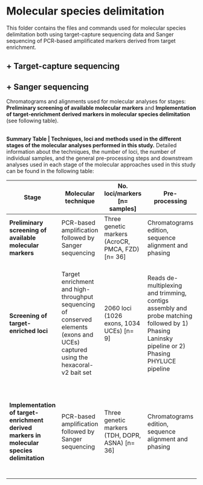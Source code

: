 # <b>Molecular species delimitation</b>

This folder contains the files and commands used for molecular species delimitation both using target-capture sequencing data and Sanger sequencing of PCR-based amplificated markers derived from target enrichment.

## + Target-capture sequencing


## + Sanger sequencing
Chromatograms and alignments used for molecular analyses for stages: <b>Preliminary screening of available molecular markers</b> and <b>Implementation of target-enrichment derived markers in molecular species delimitation</b> (see following table).

<br>
<b>Summary Table | Techniques, loci and methods used in the different stages of the molecular analyses performed in this study.</b> Detailed information about the techniques, the number of loci, the number of individual samples, and the general pre-processing steps and downstream analyses used in each stage of the molecular approaches used in this study can be found in the following table:

| Stage                                                                                 | Molecular technique                                                                                                              | No. loci/markers [n= samples]                     | Pre-processing                                                                                                                           | Downstream analyses                                                                                                                               |
|---------------------------------------------------------------------------------------|----------------------------------------------------------------------------------------------------------------------------------|---------------------------------------------------|------------------------------------------------------------------------------------------------------------------------------------------|---------------------------------------------------------------------------------------------------------------------------------------------------|
| <b>Preliminary screening of available molecular markers</b>                                  | PCR-based amplification followed by Sanger sequencing                                                                            | Three genetic markers (AcroCR, PMCA, FZD) [n= 36] | Chromatograms edition, sequence alignment and phasing                                                                                    | Genetic clustering, genetic distances and gene trees                                                                                              |
| <b>Screening of target-enriched loci</b>                                                     | Target enrichment and high-throughput sequencing of conserved elements (exons and UCEs) captured using the hexacoral-v2 bait set | 2060 loci (1026 exons, 1034 UCEs) [n= 9]          | Reads de-multiplexing and trimming, contigs assembly and probe matching followed by 1) Phasing Laninsky pipeline or 2) Phasing PHYLUCE pipeline  | For 1) Genetic clustering (1889 loci), SNAPP species tree (210 loci); and 2) Allele sharing-based approaches and extended species trees (80 loci) |
| <b>Implementation of target-enrichment derived markers in molecular species delimitation</b> | PCR-based amplification followed by Sanger sequencing                                                                            | Three genetic markers (TDH, DOPR, ASNA) [n= 36]   | Chromatograms edition, sequence alignment and phasing                                                                                    | Genetic clustering, genetic distances, gene trees, species trees, coalescent and allele sharing-based approaches                                  |
